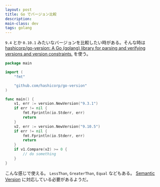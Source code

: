```yaml
---
layout: post
title: Go でバージョン比較
description: 
main-class: dev
tags: golang
---
```


`9.4` とか `0.10.1` みたいなバージョンを比較したい時がある。そんな時は [hashicorp/go\-version: A Go \(golang\) library for parsing and verifying versions and version constraints\.](https://github.com/hashicorp/go-version) を使う。

```go
package main

import (
    "fmt"

    "github.com/hashicorp/go-version"
)

func main() {
    v1, err := version.NewVersion("9.3.1")
    if err != nil {
        fmt.Fprintln(io.Stderr, err)
        return
    }
    v2, err := version.NewVersion("9.10.5")
    if err != nil {
        fmt.Fprintln(io.Stderr, err)
        return
    }
    if v1.Compare(v2) >= 0 {
        // do something
    }
}
```

こんな感じで使える。
`LessThan`, `GreaterThan`, `Equal` などもある。
[Semantic Version](http://semver.org) に対応している必要があるようだ。
